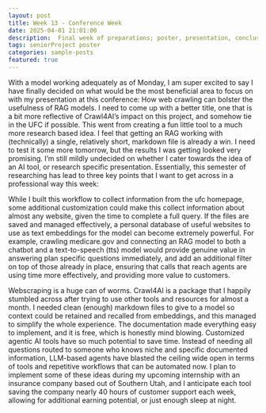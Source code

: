 ```yaml
---
layout: post
title: Week 13 - Conference Week
date: 2025-04-01 21:01:00
description:  Final week of preparations; poster, presentation, conclusion 
tags: seniorProject poster
categories: sample-posts
featured: true
---
```


With a model working adequately as of Monday, I am super excited to say I have finally decided on what would be the most beneficial area to focus on with my presentation at this conference: How web crawling can bolster the usefulness of RAG models. I need to come up with a better title, one that is a bit more reflective of Crawl4AI’s impact on this project, and somehow tie in the UFC if possible. This went from creating a fun little tool to a much more research based idea. I feel that getting an RAG working with (technically) a single, relatively short, markdown file is already a win. I need to test it some more tomorrow, but the results I was getting looked very promising. I’m still mildly undecided on whether I cater towards the idea of an AI tool, or research specific presentation. Essentially, this semester of researching has lead to three key points that I want to get across in a professional way this week:

While I built this workflow to collect information from the ufc homepage, some additional customization could make this collect information about almost any website, given the time to complete a full query. If the files are saved and managed effectively, a personal database of useful websites to use as text embeddings for the model can become extremely powerful. For example, crawling medicare.gov and connecting an RAG model to both a chatbot and a text-to-speech (tts) model would provide genuine value in answering plan specific questions immediately, and add an additional filter on top of those already in place, ensuring that calls that reach agents are using time more effectively, and providing more value to customers.

Webscraping is a huge can of worms. Crawl4AI is a package that I happily stumbled across after trying to use other tools and resources for almost a month. I needed clean (enough) markdown files to give to a model so context could be retained and recalled from embeddings, and this managed to simplify the whole experience. The documentation made everything easy to implement, and it is free, which is honestly mind blowing. 
Customized agentic AI tools have so much potential to save time. Instead of needing all questions routed to someone who knows niche and specific documented information, LLM-based agents have blasted the ceiling wide open in terms of tools and repetitive workflows that can be automated now. I plan to implement some of these ideas during my upcoming internship with an insurance company based out of Southern Utah, and I anticipate each tool saving the company nearly 40 hours of customer support each week, allowing for additional earning potential, or just enough sleep at night.


<!-- <div class="row mt-3">
    <div class="col-sm mt-3 mt-md-0">
        {% include video.liquid path="assets/video/pexels-engin-akyurt-6069112-960x540-30fps.mp4" class="img-fluid rounded z-depth-1" controls=true autoplay=true %}
    </div>
    <div class="col-sm mt-3 mt-md-0">
        {% include video.liquid path="assets/video/pexels-engin-akyurt-6069112-960x540-30fps.mp4" class="img-fluid rounded z-depth-1" controls=true %}
    </div>
</div> --->
<!-- <div class="caption">
    Here are a couple of the videos I found really helpful with learning more about not only web crawling, but also text embeddings and RAG models. I am still working on the poster, but I will be sure to include these in the references section.
</div>

It does also support embedding videos from different sources. Here are some examples:

<div class="row mt-3">
    <div class="col-sm mt-3 mt-md-0">
        {% include video.liquid path="https://www.youtube.com/watch?v=GjR5UsVGE60" class="img-fluid rounded z-depth-1" %}
    </div>
    <div class="col-sm mt-3 mt-md-0">
        {% include video.liquid path="https://www.youtube.com/watch?v=tcqEUSNCn8I&t=731s&pp=ygUMcGl4ZWdhbWkgcmFn" class="img-fluid rounded z-depth-1" %}
    </div> 
     <div class="col-sm mt-3 mt-md-0">
        {% include video.liquid path="https://player.vimeo.com/video/524933864?h=1ac4fd9fb4&title=0&byline=0&portrait=0" class="img-fluid rounded z-depth-1" %}
    </div> -->
</div>
